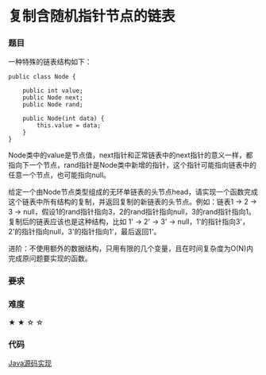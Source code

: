 # 复制含随机指针节点的链表

### 题目

一种特殊的链表结构如下：

    public class Node {

        public int value;
        public Node next;
        public Node rand;

        public Node(int data) {
            this.value = data;
        }
    }
Node类中的value是节点值，next指针和正常链表中的next指针的意义一样，都指向下一个节点，rand指针是Node类中新增的指针，这个指针可能指向链表中的任意一个节点，也可能指向null。

给定一个由Node节点类型组成的无环单链表的头节点head，请实现一个函数完成这个链表中所有结构的复制，并返回复制的新链表的头节点。例如：链表1 -> 2 -> 3 -> null，假设1的rand指针指向3，2的rand指针指向null，3的rand指针指向1。复制后的链表应该也是这种结构，比如 1' -> 2' -> 3' -> null，1'的指针指向3'，2'的指针指向null，3'的指针指向1'，最后返回1'。

进阶：不使用额外的数据结构，只用有限的几个变量，且在时间复杂度为O(N)内完成原问题要实现的函数。    

### ~~要求~~


### 难度

 ★ ★ ☆ ☆

### 代码

 [Java源码实现](../../src/LinkList/LinkList9.java)
